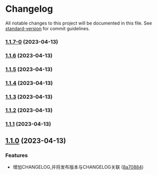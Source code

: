 # Changelog

All notable changes to this project will be documented in this file. See [standard-version](https://github.com/conventional-changelog/standard-version) for commit guidelines.

### [1.1.7-0](https://github.com/shenyWill/vue-virtual-cascader/compare/v1.1.6...v1.1.7-0) (2023-04-13)

### [1.1.6](https://github.com/shenyWill/vue-virtual-cascader/compare/v1.1.5...v1.1.6) (2023-04-13)

### [1.1.5](https://github.com/shenyWill/vue-virtual-cascader/compare/v1.1.4...v1.1.5) (2023-04-13)

### [1.1.4](https://github.com/shenyWill/vue-virtual-cascader/compare/v1.1.3...v1.1.4) (2023-04-13)

### [1.1.3](https://github.com/shenyWill/vue-virtual-cascader/compare/v1.1.2...v1.1.3) (2023-04-13)

### [1.1.2](https://github.com/shenyWill/vue-virtual-cascader/compare/v1.1.1...v1.1.2) (2023-04-13)

### [1.1.1](https://github.com/shenyWill/vue-virtual-cascader/compare/v1.1.0...v1.1.1) (2023-04-13)

## [1.1.0](https://github.com/shenyWill/vue-virtual-cascader/compare/v1.0.7...v1.1.0) (2023-04-13)


### Features

* 增加CHANGELOG,并将发布版本与CHANGELOG关联 ([8a70884](https://github.com/shenyWill/vue-virtual-cascader/commit/8a70884af5d6b23e49c726fbac05ceb2b47d966f))
